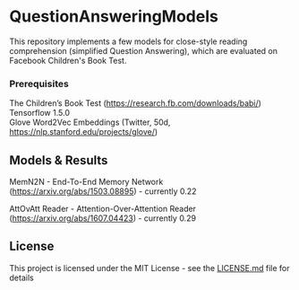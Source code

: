 # QuestionAnsweringModels

This repository implements a few models for close-style reading comprehension (simplified Question Answering), 
which are evaluated on Facebook Children's Book Test.

### Prerequisites

The Children’s Book Test (https://research.fb.com/downloads/babi/)<br/>
Tensorflow 1.5.0<br/>
Glove Word2Vec Embeddings (Twitter, 50d, https://nlp.stanford.edu/projects/glove/)<br/>

## Models & Results

MemN2N - End-To-End Memory Network (https://arxiv.org/abs/1503.08895) - currently 0.22

AttOvAtt Reader - Attention-Over-Attention Reader (https://arxiv.org/abs/1607.04423) - currently 0.29

## License

This project is licensed under the MIT License - see the [LICENSE.md](LICENSE.md) file for details

